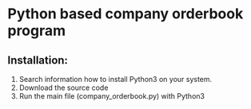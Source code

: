 # Python based company orderbook program

## Installation: 

1. Search information how to install Python3 on your system.
2. Download the source code
3. Run the main file (company_orderbook.py) with Python3